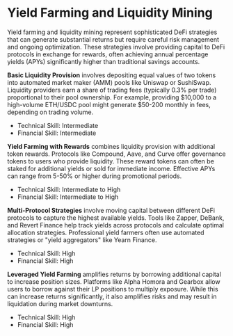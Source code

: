 # Yield Farming and Liquidity Mining

Yield farming and liquidity mining represent sophisticated DeFi strategies that can generate substantial returns but require careful risk management and ongoing optimization. These strategies involve providing capital to DeFi protocols in exchange for rewards, often achieving annual percentage yields (APYs) significantly higher than traditional savings accounts.

**Basic Liquidity Provision** involves depositing equal values of two tokens into automated market maker (AMM) pools like Uniswap or SushiSwap. Liquidity providers earn a share of trading fees (typically 0.3% per trade) proportional to their pool ownership. For example, providing $10,000 to a high-volume ETH/USDC pool might generate $50-200 monthly in fees, depending on trading volume.
- Technical Skill: Intermediate
- Financial Skill: Intermediate

**Yield Farming with Rewards** combines liquidity provision with additional token rewards. Protocols like Compound, Aave, and Curve offer governance tokens to users who provide liquidity. These reward tokens can often be staked for additional yields or sold for immediate income. Effective APYs can range from 5-50% or higher during promotional periods.
- Technical Skill: Intermediate to High
- Financial Skill: Intermediate to High

**Multi-Protocol Strategies** involve moving capital between different DeFi protocols to capture the highest available yields. Tools like Zapper, DeBank, and Revert Finance help track yields across protocols and calculate optimal allocation strategies. Professional yield farmers often use automated strategies or "yield aggregators" like Yearn Finance.
- Technical Skill: High
- Financial Skill: High

**Leveraged Yield Farming** amplifies returns by borrowing additional capital to increase position sizes. Platforms like Alpha Homora and Gearbox allow users to borrow against their LP positions to multiply exposure. While this can increase returns significantly, it also amplifies risks and may result in liquidation during market downturns.
- Technical Skill: High
- Financial Skill: High
